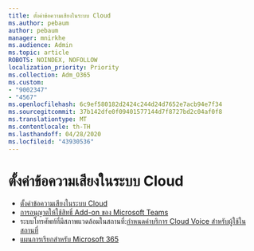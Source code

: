 ```yaml
---
title: ตั้งค่าข้อความเสียงในระบบ Cloud
ms.author: pebaum
author: pebaum
manager: mnirkhe
ms.audience: Admin
ms.topic: article
ROBOTS: NOINDEX, NOFOLLOW
localization_priority: Priority
ms.collection: Adm_O365
ms.custom:
- "9002347"
- "4567"
ms.openlocfilehash: 6c9ef580182d2424c244d24d7652e7acb94e7f34
ms.sourcegitcommit: 37b142dfe0f09401577144d7f8727bd2c04af0f8
ms.translationtype: MT
ms.contentlocale: th-TH
ms.lasthandoff: 04/28/2020
ms.locfileid: "43930536"
---
```

# <a name="set-up-cloud-voicemail"></a>ตั้งค่าข้อความเสียงในระบบ Cloud

- [ตั้งค่าข้อความเสียงในระบบ Cloud](https://docs.microsoft.com/microsoftteams/set-up-phone-system-voicemail) 
- [การอนุญาตให้ใช้สิทธิ์ Add-on ของ Microsoft Teams](https://docs.microsoft.com/microsoftteams/teams-add-on-licensing/microsoft-teams-add-on-licensing) 
- ระบบโทรศัพท์ที่มีสภาพแวดล้อมในสถานที่:[กําหนดค่าบริการ Cloud Voice สําหรับผู้ใช้ในสถานที่](https://docs.microsoft.com/skypeforbusiness/hybrid/configure-cloud-voicemail) 
- [แผนการเรียกสําหรับ Microsoft 365](https://docs.microsoft.com//microsoftteams/calling-plans-for-office-365) 
